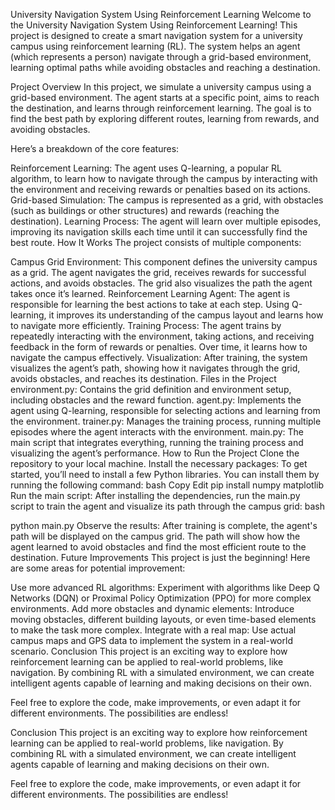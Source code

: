 University Navigation System Using Reinforcement Learning
Welcome to the University Navigation System Using Reinforcement Learning! This project is designed to create a smart navigation system for a university campus using reinforcement learning (RL). The system helps an agent (which represents a person) navigate through a grid-based environment, learning optimal paths while avoiding obstacles and reaching a destination.

Project Overview
In this project, we simulate a university campus using a grid-based environment. The agent starts at a specific point, aims to reach the destination, and learns through reinforcement learning. The goal is to find the best path by exploring different routes, learning from rewards, and avoiding obstacles.

Here’s a breakdown of the core features:

Reinforcement Learning: The agent uses Q-learning, a popular RL algorithm, to learn how to navigate through the campus by interacting with the environment and receiving rewards or penalties based on its actions.
Grid-based Simulation: The campus is represented as a grid, with obstacles (such as buildings or other structures) and rewards (reaching the destination).
Learning Process: The agent will learn over multiple episodes, improving its navigation skills each time until it can successfully find the best route.
How It Works
The project consists of multiple components:

Campus Grid Environment: This component defines the university campus as a grid. The agent navigates the grid, receives rewards for successful actions, and avoids obstacles. The grid also visualizes the path the agent takes once it’s learned.
Reinforcement Learning Agent: The agent is responsible for learning the best actions to take at each step. Using Q-learning, it improves its understanding of the campus layout and learns how to navigate more efficiently.
Training Process: The agent trains by repeatedly interacting with the environment, taking actions, and receiving feedback in the form of rewards or penalties. Over time, it learns how to navigate the campus effectively.
Visualization: After training, the system visualizes the agent’s path, showing how it navigates through the grid, avoids obstacles, and reaches its destination.
Files in the Project
environment.py: Contains the grid definition and environment setup, including obstacles and the reward function.
agent.py: Implements the agent using Q-learning, responsible for selecting actions and learning from the environment.
trainer.py: Manages the training process, running multiple episodes where the agent interacts with the environment.
main.py: The main script that integrates everything, running the training process and visualizing the agent’s performance.
How to Run the Project
Clone the repository to your local machine.
Install the necessary packages: To get started, you’ll need to install a few Python libraries. You can install them by running the following command:
bash
Copy
Edit
pip install numpy matplotlib
Run the main script: After installing the dependencies, run the main.py script to train the agent and visualize its path through the campus grid:
bash

python main.py
Observe the results: After training is complete, the agent's path will be displayed on the campus grid. The path will show how the agent learned to avoid obstacles and find the most efficient route to the destination.
Future Improvements
This project is just the beginning! Here are some areas for potential improvement:

Use more advanced RL algorithms: Experiment with algorithms like Deep Q Networks (DQN) or Proximal Policy Optimization (PPO) for more complex environments.
Add more obstacles and dynamic elements: Introduce moving obstacles, different building layouts, or even time-based elements to make the task more complex.
Integrate with a real map: Use actual campus maps and GPS data to implement the system in a real-world scenario.
Conclusion
This project is an exciting way to explore how reinforcement learning can be applied to real-world problems, like navigation. By combining RL with a simulated environment, we can create intelligent agents capable of learning and making decisions on their own.

Feel free to explore the code, make improvements, or even adapt it for different environments. The possibilities are endless!


Conclusion
This project is an exciting way to explore how reinforcement learning can be applied to real-world problems, like navigation. By combining RL with a simulated environment, we can create intelligent agents capable of learning and making decisions on their own.

Feel free to explore the code, make improvements, or even adapt it for different environments. The possibilities are endless!
